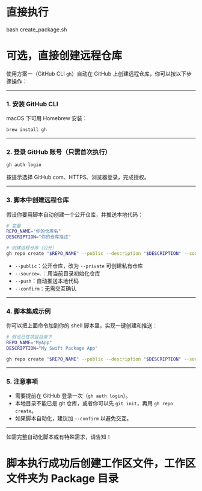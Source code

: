 # 直接执行
bash create_package.sh

# 可选，直接创建远程仓库

使用方案一（GitHub CLI `gh`）自动在 GitHub 上创建远程仓库，你可以按以下步骤操作：

---

### 1. 安装 GitHub CLI

macOS 下可用 Homebrew 安装：

```bash
brew install gh
```

---

### 2. 登录 GitHub 账号（只需首次执行）

```bash
gh auth login
```
按提示选择 GitHub.com、HTTPS、浏览器登录，完成授权。

---

### 3. 脚本中创建远程仓库

假设你要用脚本自动创建一个公开仓库，并推送本地代码：

```bash
# 变量
REPO_NAME="你的仓库名"
DESCRIPTION="你的仓库描述"

# 创建远程仓库（公开）
gh repo create "$REPO_NAME" --public --description "$DESCRIPTION" --source=. --push --confirm
```

- `--public`：公开仓库，改为 `--private` 可创建私有仓库
- `--source=.`：用当前目录初始化仓库
- `--push`：自动推送本地代码
- `--confirm`：无需交互确认

---

### 4. 脚本集成示例

你可以把上面命令加到你的 shell 脚本里，实现一键创建和推送：

```bash
# 假设已在项目目录下
REPO_NAME="MyApp"
DESCRIPTION="My Swift Package App"

gh repo create "$REPO_NAME" --public --description "$DESCRIPTION" --source=. --push --confirm
```

---

### 5. 注意事项

- 需要提前在 GitHub 登录一次（`gh auth login`）。
- 本地目录不能已是 git 仓库，或者你可以先 `git init`，再用 `gh repo create`。
- 如果脚本自动化，建议加 `--confirm` 以避免交互。

---

如需完整自动化脚本或有特殊需求，请告知！


# 脚本执行成功后创建工作区文件，工作区文件夹为 Package 目录

